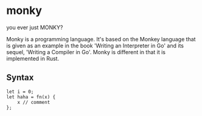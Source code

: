 # monky

you ever just MONKY?

Monky is a programming language. It's based on the Monkey language
that is given as an example in the book 'Writing an Interpreter in Go'
and its sequel, 'Writing a Compiler in Go'. Monky is different in that
it is implemented in Rust.

## Syntax

```monky
let i = 0;
let haha = fn(x) {
    x // comment
};
```
